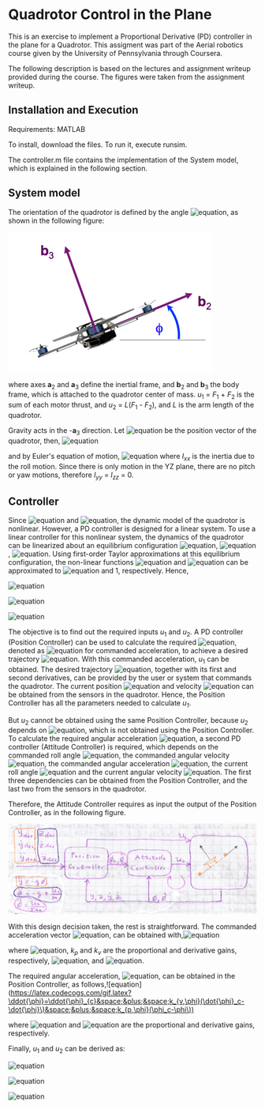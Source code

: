 
# Quadrotor Control in the Plane

This is an exercise to implement a Proportional Derivative (PD) controller in the plane for a Quadrotor. This assigment was part of the Aerial robotics course given by the University of Pennsylvania through Coursera.

The following description is based on the lectures and assignment writeup provided during the course. The figures were taken from the assignment writeup.

[//]: # (Image References)

[image1]: ./images/fig1.png
[image2]: ./images/fig2.png

## Installation and Execution

Requirements: MATLAB

To install, download the files. To run it, execute runsim.

The controller.m file contains the implementation of the System model, which is explained in the following section.

## System model

The orientation of the quadrotor is defined by the angle ![equation](https://latex.codecogs.com/gif.latex?\phi), as shown in the following figure:

![alt text][image1]

where axes **a**<sub>2</sub> and **a**<sub>3</sub> define the inertial frame, and **b**<sub>2</sub> and **b**<sub>3</sub> the body frame, which is attached to the quadrotor center of mass.  *u*<sub>1</sub> = *F*<sub>1</sub> + *F*<sub>2</sub> is the sum of each motor thrust, and *u*<sub>2</sub> = *L*(*F*<sub>1</sub> - *F*<sub>2</sub>), and *L* is the arm length of the quadrotor.

Gravity acts in the -**a**<sub>3</sub> direction. Let ![equation](https://latex.codecogs.com/gif.latex?\mathbf{r}=\begin{bmatrix}&space;y&space;&&space;z&space;\end{bmatrix}^{T}) be the position vector of the quadrotor, then,
![equation](https://latex.codecogs.com/gif.latex?m\mathbf{\ddot{r}}=\begin{bmatrix}0\\-mg\end{bmatrix}&plus;\begin{bmatrix}-u_{1}\sin\phi\\u_{1}\cos\phi\end{bmatrix})

and by Euler's equation of motion,
![equation](https://latex.codecogs.com/gif.latex?I_{xx}\ddot{\phi}=u_{2})
where *I*<sub>*xx*</sub> is the inertia due to the roll motion. Since there is only motion in the YZ plane, there are no pitch or yaw motions, therefore *I*<sub>*yy*</sub> = *I*<sub>*zz*</sub> = 0.

## Controller

Since ![equation](https://latex.codecogs.com/gif.latex?m\ddot{y}=u_{1}\sin\phi) and ![equation](https://latex.codecogs.com/gif.latex?m\ddot{z}=u_{1}\cos\phi-mg), the dynamic model of the quadrotor is nonlinear. However, a PD controller is designed for a linear system. To use a linear controller for this nonlinear system, the dynamics of the quadrotor can be linearized about an equilibrium configuration ![equation](https://latex.codecogs.com/gif.latex?y=y_{0}), ![equation](https://latex.codecogs.com/gif.latex?z=z_{0}), ![equation](https://latex.codecogs.com/gif.latex?\phi=0). Using first-order Taylor approximations at this equilibrium configuration, the non-linear functions ![equation](https://latex.codecogs.com/gif.latex?\sin\phi) and ![equation](https://latex.codecogs.com/gif.latex?\cos\phi) can be approximated to ![equation](https://latex.codecogs.com/gif.latex?\phi) and 1, respectively. Hence,

![equation](https://latex.codecogs.com/gif.latex?\ddot{y}&space;=&space;-g\phi)

![equation](https://latex.codecogs.com/gif.latex?\ddot{z}&space;=&space;-g&space;&plus;&space;\frac{u_1}{m})

![equation](https://latex.codecogs.com/gif.latex?\ddot{\phi}&space;=&space;\frac{u_2}{I_{xx}})

The objective is to find out the required inputs *u*<sub>1</sub> and *u*<sub>2</sub>. A PD controller (Position Controller) can be used to calculate the required ![equation](https://latex.codecogs.com/gif.latex?\ddot{z}), denoted as ![equation](https://latex.codecogs.com/gif.latex?\ddot{z}_c) for commanded acceleration, to achieve a desired trajectory ![equation](https://latex.codecogs.com/gif.latex?z_{des}). With this commanded acceleration, *u*<sub>1</sub> can be obtained.  The desired trajectory ![equation](https://latex.codecogs.com/gif.latex?\mathbf{r}_{des}=\begin{bmatrix}y_{des}&space;&&space;z_{des}\end{bmatrix}^{T}), together with its first and second derivatives, can be provided by the user or system that commands the quadrotor. The current position ![equation](https://latex.codecogs.com/gif.latex?\mathbf{r}) and velocity ![equation](https://latex.codecogs.com/gif.latex?\dot{\mathbf{r}}) can be obtained from the sensors in the quadrotor. Hence, the Position Controller has all the parameters needed to calculate *u<sub>1</sub>*.

But *u*<sub>2</sub> cannot be obtained using the same Position Controller, because *u*<sub>2</sub> depends on ![equation](https://latex.codecogs.com/gif.latex?\ddot{\phi}), which is not obtained using the Position Controller. To calculate the required angular acceleration ![equation](https://latex.codecogs.com/gif.latex?\ddot{\phi}), a second PD controller (Attitude Controller) is required, which depends on the commanded roll angle ![equation](https://latex.codecogs.com/gif.latex?\phi_{c}), the commanded angular velocity ![equation](https://latex.codecogs.com/gif.latex?\dot{\phi}_{c}), the commanded angular acceleration ![equation](https://latex.codecogs.com/gif.latex?\ddot{\phi}_{c}), the current roll angle ![equation](https://latex.codecogs.com/gif.latex?\phi) and the current angular velocity ![equation](https://latex.codecogs.com/gif.latex?\dot{\phi}). The first three dependencies can be obtained from the Position Controller, and the last two from the sensors in the quadrotor.

Therefore, the Attitude Controller requires as input the output of the Position Controller, as in the following figure.

![alt text][image2]

With this design decision taken, the rest is straightforward. The commanded acceleration vector ![equation](https://latex.codecogs.com/gif.latex?\ddot{\mathbf{r}}_{c}), can be obtained with,![equation](https://latex.codecogs.com/gif.latex?\ddot{\mathbf{r}}_{c}=\ddot{\mathbf{r}}_{des}&plus;k_{p}\mathbf{e}_{p}&plus;k_{v}\mathbf{e}_{v})

where ![equation](https://latex.codecogs.com/gif.latex?\mathbf{r}_c=\begin{bmatrix}&space;y_c&space;&&space;z_c&space;\end{bmatrix}^{T}), *k<sub>p</sub>* and *k<sub>v</sub>* are the proportional and derivative gains, respectively, ![equation](https://latex.codecogs.com/gif.latex?\mathbf{e}_p=\mathbf{r}_{des}&space;-&space;\mathbf{r}), and ![equation](https://latex.codecogs.com/gif.latex?\mathbf{e}_v=\dot{\mathbf{r}}_{des}&space;-&space;\dot{\mathbf{r}}).

The required angular acceleration, ![equation](https://latex.codecogs.com/gif.latex?\ddot{\phi}), can be obtained in the Position Controller, as follows,![equation](https://latex.codecogs.com/gif.latex?\ddot{\phi}=\ddot{\phi}_{c}&space;&plus;&space;k_{v,\phi}(\dot{\phi}_c-\dot{\phi}\)&space;&plus;&space;k_{p,\phi}(\phi_c-\phi\))

where ![equation](https://latex.codecogs.com/gif.latex?k_{p,\phi}) and ![equation](https://latex.codecogs.com/gif.latex?k_{v,\phi}) are the proportional and derivative gains, respectively.

Finally, *u*<sub>1</sub> and *u*<sub>2</sub> can be derived as:

![equation](https://latex.codecogs.com/gif.latex?u_1&space;=&space;mg&space;&plus;&space;m\ddot{z})

![equation](https://latex.codecogs.com/gif.latex?u_2&space;=&space;I_{xx}\ddot{\phi})

![equation](https://latex.codecogs.com/gif.latex?\phi_c&space;=&space;-\frac{\ddot{y}_c}{g})
